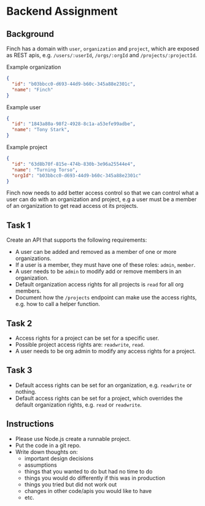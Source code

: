 # Backend Assignment

## Background

Finch has a domain with `user`, `organization` and `project`, which are exposed as REST apis, e.g. `/users/:userId`, `/orgs/:orgId` and `/projects/:projectId`.

Example organization
```json
{
  "id": "b03bbcc0-d693-44d9-b60c-345a88e2301c",
  "name": "Finch"
}
```

Example user
```json
{
  "id": "1843a80a-98f2-4928-8c1a-a53efe99adbe",
  "name": "Tony Stark",
}
```

Example project
```json
{
  "id": "63d8b70f-815e-474b-830b-3e96a25544e4",
  "name": "Turning Torso",
  "orgId": "b03bbcc0-d693-44d9-b60c-345a88e2301c"
}
```

Finch now needs to add better access control so that we can control what a user can do with an organization and project, e.g a user must be a member of an organization to get read access ot its projects.

## Task 1
Create an API that supports the following requirements:
* A user can be added and removed as a member of one or more organizations.
* If a user is a member, they must have one of these roles: `admin`, `member`.
* A user needs to be `admin` to modify add or remove members in an organization.
* Default organization access rights for all projects is `read` for all org members.
* Document how the `/projects` endpoint can make use the access rights, e.g. how to call a helper function.

## Task 2
* Access rights for a project can be set for a specific user.
* Possible project access rights are: `readwrite`, `read`.
* A user needs to be org admin to modify any access rights for a project.

## Task 3
* Default access rights can be set for an organization, e.g. `readwrite` or nothing.
* Default access rights can be set for a project, which overrides the default organization rights, e.g. `read` or `readwrite`.

## Instructions

* Please use Node.js create a runnable project.
* Put the code in a git repo.
* Write down thoughts on:
  * important design decisions
  * assumptions
  * things that you wanted to do but had no time to do
  * things you would do differently if this was in production
  * things you tried but did not work out
  * changes in other code/apis you would like to have
  * etc.
